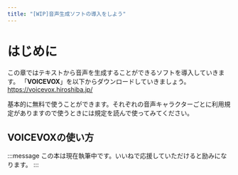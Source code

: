 ```yaml
---
title: "[WIP]音声生成ソフトの導入をしよう"
---
```

# はじめに
この章ではテキストから音声を生成することができるソフトを導入していきます。
「**VOICEVOX**」を以下からダウンロードしていきましょう。
https://voicevox.hiroshiba.jp/

基本的に無料で使うことができます。それぞれの音声キャラクターごとに利用規定がありますので使うときには規定を読んで使ってみてください。

## VOICEVOXの使い方


:::message
この本は現在執筆中です。いいねで応援していただけると励みになります。
:::